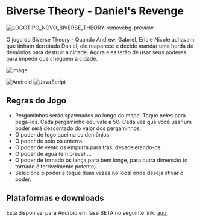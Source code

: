 # Biverse Theory - Daniel's Revenge

![LOGOTIPO_NOVO_BIVERSE_THEORY-removebg-preview](https://github.com/Redwars22/biversetheory-game/assets/26885598/ec1fbdea-cf13-4077-bbce-a905cc3c03f9)

O jogo do Biverse Theory - Quando Andrew, Gabriel, Eric e Nicole achavam que tinham derrotado Daniel, ele reaparece e decide mandar uma horda de demônios para destruir a cidade. Agora eles terão de usar seus poderes para impedir que cheguem à cidade.

![image](https://github.com/Redwars22/biversetheory-game/assets/26885598/550e6837-6967-4295-ad27-1b58b2519d9f)

![Android](https://img.shields.io/badge/Android-3DDC84?style=for-the-badge&logo=android&logoColor=white)
![JavaScript](https://img.shields.io/badge/javascript-%23323330.svg?style=for-the-badge&logo=javascript&logoColor=%23F7DF1E)

## Regras do Jogo

- Pergaminhos serão spawnados ao longo do mapa. Toque neles para pegá-los. Cada pergaminho equivale a 50. Cada vez que você usar um poder será descontado do valor dos pergaminhos.
- O poder de fogo queima os demônios.
- O poder de solo os enterra.
- O poder de vento os empurra para trás, desacelerando-os.
- O poder de água (em breve) ...
- O poder de tornado os lança para bem longe, para outra dimensão (o tornado é terrivelmente potente).
- Selecione o poder e toque duas vezes no local onde deseja ativar o poder.

## Plataformas e downloads
Está disponível para Android em fase BETA no seguinte link: [aqui](https://github.com/Redwars22/biversetheory-game/releases)
